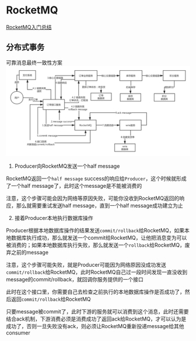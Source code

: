 # RocketMQ

[RocketMQ入门总结](https://juejin.im/post/5df0825b51882512420af94a#heading-0)

## 分布式事务
可靠消息最终一致性方案
![img RocketMq分布式事务](assets/rocketmq-transaction.png)

1) Producer向RocketMQ发送一个half message

RocketMQ返回一个`half message` success的响应给`Producer`，这个时候就形成了一个half message了，此时这个message是不能被消费的

注意，这个步骤可能会因为网络等原因失败，可能你没收到RocketMQ返回的响应，那么就需要重试发送half message，直到一个half message成功建立为止

2) 接着Producer本地执行数据库操作

Producer根据本地数据库操作的结果发送`commit/rollback`给RocketMQ，如果本地数据库执行成功，那么就发送一个commit给RocketMQ，让他把消息变为可以被消费的；如果本地数据库执行失败，那么就发送一个`rollback`给RocketMQ，废弃之前的message

注意，这个步骤可能失败，就是Producer可能因为网络原因没成功发送`commit/rollback`给RocketMQ，此时RocketMQ自己过一段时间发现一直没收到message的commit/rollback，就回调你服务提供的一个接口

此时在这个接口里，你需要自己去检查之前执行的本地数据库操作是否成功了，然后返回`commit/rollback`给RocketMQ

只要message被commit了，此时下游的服务就可以消费到这个消息，此时还需要结合ack机制，下游消费必须是消费成功了返回ack给RocketMQ，才可以认为是成功了，否则一旦失败没有ack，则必须让RocketMQ重新投递message给其他consumer